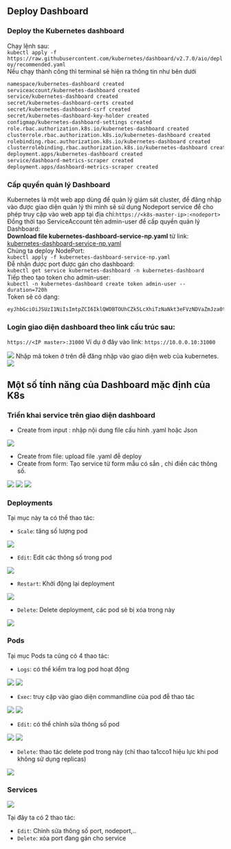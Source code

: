 ## Deploy Dashboard
### Deploy the Kubernetes dashboard
Chạy lệnh sau:  
`kubectl apply -f https://raw.githubusercontent.com/kubernetes/dashboard/v2.7.0/aio/deploy/recommended.yaml`  
Nếu chạy thành công thì terminal sẽ hiện ra thông tin như bên dưới  
```sh
namespace/kubernetes-dashboard created  
serviceaccount/kubernetes-dashboard created  
service/kubernetes-dashboard created  
secret/kubernetes-dashboard-certs created  
secret/kubernetes-dashboard-csrf created  
secret/kubernetes-dashboard-key-holder created  
configmap/kubernetes-dashboard-settings created  
role.rbac.authorization.k8s.io/kubernetes-dashboard created  
clusterrole.rbac.authorization.k8s.io/kubernetes-dashboard created  
rolebinding.rbac.authorization.k8s.io/kubernetes-dashboard created  
clusterrolebinding.rbac.authorization.k8s.io/kubernetes-dashboard created  
deployment.apps/kubernetes-dashboard created  
service/dashboard-metrics-scraper created  
deployment.apps/dashboard-metrics-scraper created    
```
### Cấp quyền quản lý Dashboard
Kubernetes là một web app dùng để quản lý giám sát cluster, để đăng nhập vào được giao diện quản lý thì mình sẽ sử dụng Nodeport service để cho phép truy cập vào web app tại địa chỉ:`https://<k8s-master-ip>:<nodeport>` Đồng thời tạo ServiceAccount tên admin-user để cấp quyền quản lý Dashboard:  
**Download file kubernetes-dashboard-service-np.yaml** từ link: [kubernetes-dashboard-service-np.yaml](/yaml/kubernetes-dashboard-service-np.yaml)  
Chúng ta deploy NodePort:  
`kubectl apply -f kubernetes-dashboard-service-np.yaml`  
Đễ nhận được port được gán cho dashboard:  
`kubectl get service kubernetes-dashboard -n kubernetes-dashboard`  
Tiếp theo tạo token cho admin-user:  
`kubectl -n kubernetes-dashboard create token admin-user --duration=720h`  
Token sẽ có dạng: 
```sh
eyJhbGciOiJSUzI1NiIsImtpZCI6IklQWDBTOUhCZk5LcXhiTzNaNkt3eFVzNDVaZmJza0tnRXZBdGRCdWZ5MjgifQ.eyJhdWQiOlsiaHR0cHM6Ly9rdWJlcm5ldGVzLmRlZmF1bHQuc3ZjLmNsdXN0ZXIubG9jYWwiXSwiZXhwIjoxNjc5OTM4NTgwLCJpYXQiOjE2Nzk5MzQ5ODAsImlzcyI6Imh0dHBzOi8va3ViZXJuZXRlcy5kZWZhdWx0LnN2Yy5jbHVzdGVyLmxvY2FsIiwia3ViZXJuZXRlcy5pbyI6eyJuYW1lc3BhY2UiOiJrdWJlcm5ldGVzLWRhc2hib2FyZCIsInNlcnZpY2VhY2NvdW50Ijp7Im5hbWUiOiJhZG1pbi11c2VyIiwidWlkIjoiYjUwY2EwZjItYmUwZS00YTlhLWEyZmQtMjQzMzRkYzgxZDc4In19LCJuYmYiOjE2Nzk5MzQ5ODAsInN1YiI6InN5c3RlbTpzZXJ2aWNlYWNjb3VudDprdWJlcm5ldGVzLWRhc2hib2FyZDphZG1pbi11c2VyIn0.D1HhrSeurT8exw0ds12R_rqqFaeJG4F021jdxz8ETN8wWWBze44weWD6rSBmsTP7RJ_CHZF88lFsnqJnVcTvETiyltQa3CV2ffYdnS9A5MI-6uZNks33E2FM3KCWk-u7egVUMErCDaV5awTWx3O0xPCXIc3OD-gXKvl_UZM4B1GQUlvZS65EqdE4gYIGfqPJhTodq6GpsmWvtv3gzZZWqk-SMRzDNkAGoqXJzQjP0Rlomh9nn0rFj6hGph8gzaOFydEs9WkK-pd59VTvgxXm-GTAhP44BNDV84TjqNgtCBwhCjuWNhfr8uSkybEcukc1UIhi-IeICxFj0LE087KGkA
```  
### Login giao diện dashboard theo link cấu trúc sau:  
`https://<IP master>:31000` 
Ví dụ ở đây vào link: `https://10.0.0.10:31000`  

<img src="/images/dashboard.jpg">  
Nhập mã token ở trên đễ đăng nhập vào giao diện web của kubernetes.  

<img src="/images/dashboard1.jpg">  

## Một số tính năng của Dashboard mặc định của K8s
###  Triển khai service trên giao diện dashboard
- Create from input : nhập nội dung file cấu hình .yaml hoặc Json  

<img src="/images/dashboard_input.jpg">

- Create from file: upload file .yaml đễ deploy
- Create from form: Tạo service từ form mẫu có sẳn , chỉ điền các thông số.

<img src="/images/deployment1.jpg">    
   
<img src="/images/deployment3.jpg">  

<img src="/images/deployment4.jpg">  

### Deployments
Tại mục này ta có thể thao tác:
- `Scale`: tăng số lượng pod  

<img src="/images/scale.jpg">

- `Edit`: Edit các thông số trong pod

<img src="/images/edit.jpg">

- `Restart`: Khởi động lại deployment

<img src="/images/restartdep.jpg">

- `Delete`: Delete deployment, các pod sẽ bị xóa trong này  


<img src="/images/deletedep.jpg">


### Pods
Tại mục Pods ta cũng có 4 thao tác:
- `Logs`: có thể kiểm tra log pod hoạt động

<img src="/images/log.jpg">

<img src="/images/log2.jpg">


- `Exec`: truy cập vào giao diện commandline của pod đễ thao tác


<img src="/images/exec.jpg">

<img src="/images/exec1.jpg">


- `Edit`: có thể chỉnh sửa thông số pod


<img src="/images/editpod.jpg.jpg">

<img src="/images/editpod1.jpg">


- `Delete`: thao tác delete pod trong này (chỉ thao ta1cco1 hiệu lực khi pod không sử dụng replicas)

<img src="/images/deletepod.jpg">

### Services

<img src="/images/services.jpg">

Tại đây ta có 2 thao tác:  
- `Edit`: Chỉnh sửa thông số port, nodeport,..
- `Delete`: xóa port đang gán cho service









